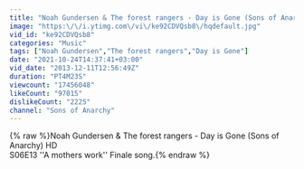 ```yaml
---
title: "Noah Gundersen & The forest rangers - Day is Gone (Sons of Anarchy) HD"
image: "https:\/\/i.ytimg.com\/vi\/ke92CDVQsb8\/hqdefault.jpg"
vid_id: "ke92CDVQsb8"
categories: "Music"
tags: ["Noah Gundersen","The forest rangers","Day is Gone"]
date: "2021-10-24T14:37:41+03:00"
vid_date: "2013-12-11T12:56:49Z"
duration: "PT4M23S"
viewcount: "17456048"
likeCount: "97015"
dislikeCount: "2225"
channel: "Sons of Anarchy"
---
```

{% raw %}Noah Gundersen &amp; The forest rangers - Day is Gone (Sons of Anarchy) HD<br />S06E13 ''A mothers work'' Finale song.{% endraw %}
